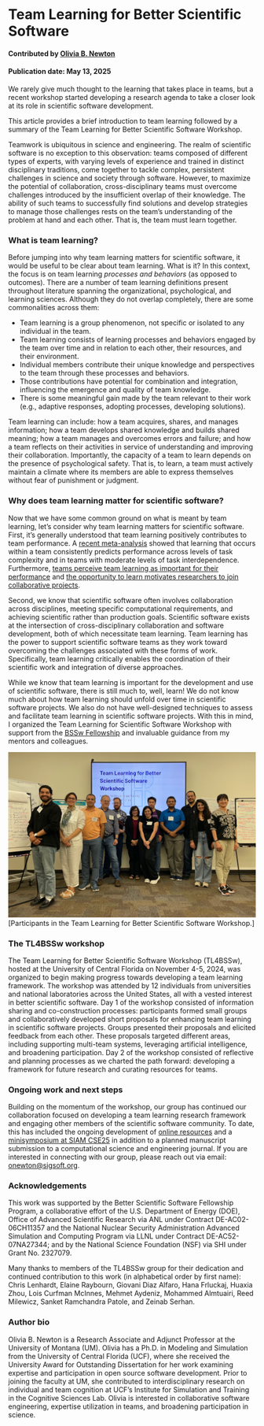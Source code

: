 # Team Learning for Better Scientific Software

#### Contributed by [Olivia B. Newton](https://github.com/small0live)

#### Publication date: May 13, 2025

<!--deck start-->
We rarely give much thought to the learning that takes place in teams, but a recent workshop started developing a research agenda to take a closer look at its role in scientific software development.
<!--deck end-->

This article provides a brief introduction to team learning followed by a summary of the Team Learning for Better Scientific Software Workshop.

Teamwork is ubiquitous in science and engineering. The realm of scientific software is no exception to this observation: teams composed of different types of experts, with varying levels of experience and trained in distinct disciplinary traditions, come together to tackle complex, persistent challenges in science and society through software. However, to maximize the potential of collaboration, cross-disciplinary teams must overcome challenges introduced by the insufficient overlap of their knowledge. The ability of such teams to successfully find solutions and develop strategies to manage those challenges rests on the team’s understanding of the problem at hand and each other. That is, the team must learn together.

### What is team learning?

Before jumping into why team learning matters for scientific software, it would be useful to be clear about team learning. What is it? In this context, the focus is on team learning *processes and behaviors* (as opposed to outcomes). There are a number of team learning definitions present throughout literature spanning the organizational, psychological, and learning sciences. Although they do not overlap completely, there are some commonalities across them:

* Team learning is a group phenomenon, not specific or isolated to any individual in the team.
* Team learning consists of learning processes and behaviors engaged by the team over time and in relation to each other, their resources, and their environment.
* Individual members contribute their unique knowledge and perspectives to the team through these processes and behaviors.
* Those contributions have potential for combination and integration, influencing the emergence and quality of team knowledge.
* There is some meaningful gain made by the team relevant to their work (e.g., adaptive responses, adopting processes, developing solutions).

Team learning can include: how a team acquires, shares, and manages information; how a team develops shared knowledge and builds shared meaning; how a team manages and overcomes errors and failure; and how a team reflects on their activities in service of understanding and improving their collaboration. Importantly, the capacity of a team to learn depends on the presence of psychological safety. That is, to learn, a team must actively maintain a climate where its members are able to express themselves without fear of punishment or judgment.

### Why does team learning matter for scientific software?

Now that we have some common ground on what is meant by team learning, let’s consider why team learning matters for scientific software. First, it’s generally understood that team learning positively contributes to team performance. A [recent meta-analysis](https://doi.org/10.1177/10596011211016928) showed that learning that occurs within a team consistently predicts performance across levels of task complexity and in teams with moderate levels of task interdependence. Furthermore, [teams perceive team learning as important for their performance](https://doi.org/10.1108/13527591011090682) and [the opportunity to learn motivates researchers to join collaborative projects](https://doi.org/10.1108/tpm-05-2022-0036).

Second, we know that scientific software often involves collaboration across disciplines, meeting specific computational requirements, and achieving scientific rather than production goals. Scientific software exists at the intersection of cross-disciplinary collaboration and software development, both of which necessitate team learning. Team learning has the power to support scientific software teams as they work toward overcoming the challenges associated with these forms of work. Specifically, team learning critically enables the coordination of their scientific work and integration of diverse approaches.

While we know that team learning is important for the development and use of scientific software, there is still much to, well, learn! We do not know much about how team learning should unfold over time in scientific software projects. We also do not have well-designed techniques to assess and facilitate team learning in scientific software projects. With this in mind, I organized the Team Learning for Scientific Software Workshop with support from the [BSSw Fellowship](https://bssw.io/fellowship) and invaluable guidance from my mentors and colleagues.

<img src='../../images/TL4BSSw2024_Workshop_Group-1882x1254.png' class='page'/>[Participants in the Team Learning for Better Scientific Software Workshop.]

### The TL4BSSw workshop

The Team Learning for Better Scientific Software Workshop (TL4BSSw), hosted at the University of Central Florida on November 4-5, 2024, was organized to begin making progress towards developing a team learning framework. The workshop was attended by 12 individuals from universities and national laboratories across the United States, all with a vested interest in better scientific software. Day 1 of the workshop consisted of information sharing and co-construction processes: participants formed small groups and collaboratively developed short proposals for enhancing team learning in scientific software projects. Groups presented their proposals and elicited feedback from each other. These proposals targeted different areas, including supporting multi-team systems, leveraging artificial intelligence, and broadening participation. Day 2 of the workshop consisted of reflective and planning processes as we charted the path forward: developing a framework for future research and curating resources for teams.

### Ongoing work and next steps

Building on the momentum of the workshop, our group has continued our collaboration focused on developing a team learning research framework and engaging other members of the scientific software community. To date, this has included the ongoing development of [online resources](http://tl4bssw.github.io) and a [minisymposium at SIAM CSE25](https://meetings.siam.org/sess/dsp_programsess.cfm?SESSIONCODE=82405) in addition to a planned manuscript submission to a computational science and engineering journal. If you are interested in connecting with our group, please reach out via email: onewton@sigsoft.org.

### Acknowledgements

This work was supported by the Better Scientific Software Fellowship Program, a collaborative effort of the U.S. Department of Energy (DOE), Office of Advanced Scientific Research via ANL under Contract DE-AC02-06CH11357 and the National Nuclear Security Administration Advanced Simulation and Computing Program via LLNL under Contract DE-AC52-07NA27344; and by the National Science Foundation (NSF) via SHI under Grant No. 2327079.

Many thanks to members of the TL4BSSw group for their dedication and continued contribution to this work (in alphabetical order by first name): Chris Lenhardt, Elaine Raybourn, Giovani Diaz Alfaro, Hana Frluckaj, Huaxia Zhou, Lois Curfman McInnes, Mehmet Aydeniz, Mohammed Almtuairi, Reed Milewicz, Sanket Ramchandra Patole, and Zeinab Serhan.

### Author bio

Olivia B. Newton is a Research Associate and Adjunct Professor at the University of Montana (UM). Olivia has a Ph.D. in Modeling and Simulation from the University of Central Florida (UCF), where she received the University Award for Outstanding Dissertation for her work examining expertise and participation in open source software development. Prior to joining the faculty at UM, she contributed to interdisciplinary research on individual and team cognition at UCF’s Institute for Simulation and Training in the Cognitive Sciences Lab. Olivia is interested in collaborative software engineering, expertise utilization in teams, and broadening participation in science.

<!---
Publish: yes
Track: BSSw Fellowship, Community 
Topics: strategies for more effective teams
--->
